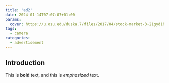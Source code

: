 ```yaml
---
title: 'ad2'
date: 2024-01-14T07:07:07+01:00
params:
  cover: https://u.osu.edu/duska.7/files/2017/04/stock-market-3-21gyd1b.jpg
tags:
  - camera
categories:
  - advertisement
---
```


## Introduction

This is **bold** text, and this is *emphasized* text.
